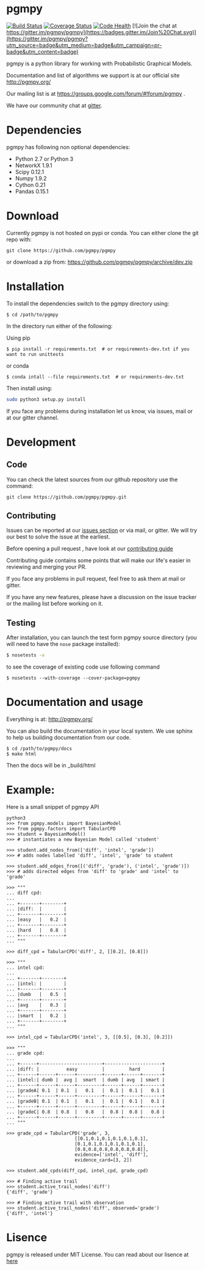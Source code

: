 pgmpy
=====
[![Build Status](https://travis-ci.org/pgmpy/pgmpy.svg?style=flat)](https://travis-ci.org/pgmpy/pgmpy)
[![Coverage Status](https://coveralls.io/repos/pgmpy/pgmpy/badge.svg?branch=dev)](https://coveralls.io/r/pgmpy/pgmpy?branch=dev)
[![Code Health](https://landscape.io/github/pgmpy/pgmpy/dev/landscape.svg?style=flat)](https://landscape.io/github/pgmpy/pgmpy/dev)
[![Join the chat at https://gitter.im/pgmpy/pgmpy](https://badges.gitter.im/Join%20Chat.svg)](https://gitter.im/pgmpy/pgmpy?utm_source=badge&utm_medium=badge&utm_campaign=pr-badge&utm_content=badge)

pgmpy is a python library for working with Probabilistic Graphical Models.

Documentation  and list of algorithms we support is at our official site http://pgmpy.org/

Our mailing list is at https://groups.google.com/forum/#!forum/pgmpy .

We have our community chat at [gitter](https://gitter.im/pgmpy/pgmpy).

Dependencies
=============
pgmpy has following non optional dependencies:
- Python 2.7 or Python 3
- NetworkX 1.9.1 
- Scipy 0.12.1 
- Numpy 1.9.2 
- Cython 0.21 
- Pandas 0.15.1 

Download
=========
Currently pgmpy is not hosted on pypi or conda.
You can either clone the git repo with:
```
git clone https://github.com/pgmpy/pgmpy
```
or download a zip from: https://github.com/pgmpy/pgmpy/archive/dev.zip

Installation
=============
To install the dependencies switch to the pgmpy directory using:
```
$ cd /path/to/pgmpy
```
In the directory run either of the following:

Using pip
```
$ pip install -r requirements.txt  # or requirements-dev.txt if you want to run unittests
```
or conda
```
$ conda intall --file requirements.txt  # or requirements-dev.txt
```

Then install using:

```bash
sudo python3 setup.py install
```

If you face any problems during installation let us know, via issues, mail or at our gitter channel.

Development
============

Code
----

You can check the latest sources from our github repository 
use the command:

    git clone https://github.com/pgmpy/pgmpy.git

Contributing
------------
Issues can be reported at our [issues section](https://github.com/pgmpy/pgmpy/issues) or via mail, or gitter.
We will try our best to solve the issue at the earliest.

Before opening a pull request , have look at our [contributing guide](
https://github.com/pgmpy/pgmpy/blob/dev/Contributing.md)

Contributing guide contains some points that will make our life's easier in reviewing and merging your PR.

If you face any problems in pull request, feel free to ask them at mail or gitter.

If you have any new features, please have a discussion on the issue tracker or the mailing
list before working on it.

Testing
-------

After installation, you can launch the test form pgmpy
source directory (you will need to have the ``nose`` package installed):
```bash
$ nosetests -v
```
to see the coverage of existing code use following command
```
$ nosetests --with-coverage --cover-package=pgmpy
```

Documentation and usage
=======================

Everything is at:
http://pgmpy.org/

You can also build the documentation in your local system. We use sphinx to help us building documentation from our code.
```
$ cd /path/to/pgmpy/docs
$ make html
```
Then the docs will be in _build/html

Example:
========
Here is a small snippet of pgmpy API
```
python3
>>> from pgmpy.models import BayesianModel
>>> from pgmpy.factors import TabularCPD
>>> student = BayesianModel()
>>> # instantiates a new Bayesian Model called 'student'

>>> student.add_nodes_from(['diff', 'intel', 'grade'])
>>> # adds nodes labelled 'diff', 'intel', 'grade' to student

>>> student.add_edges_from([('diff', 'grade'), ('intel', 'grade')])
>>> # adds directed edges from 'diff' to 'grade' and 'intel' to 'grade'

>>> """
... diff cpd:
...
... +-------+--------+
... |diff:  |        |
... +-------+--------+
... |easy	|	0.2	 |
... +-------+--------+
... |hard	|	0.8	 |
... +-------+--------+
... """

>>> diff_cpd = TabularCPD('diff', 2, [[0.2], [0.8]])

>>> """
... intel cpd:
...
... +-------+--------+
... |intel: |        |
... +-------+--------+
... |dumb	|	0.5	 |
... +-------+--------+
... |avg	|	0.3	 |
... +-------+--------+
... |smart	|	0.2	 |
... +-------+--------+
... """

>>> intel_cpd = TabularCPD('intel', 3, [[0.5], [0.3], [0.2]])

>>> """
... grade cpd:
...
... +------+-----------------------+---------------------+
... |diff: |          easy         |         hard        |
... +------+------+------+---------+------+------+-------+
... |intel:| dumb |  avg |  smart  | dumb | avg  | smart |
... +------+------+------+---------+------+------+-------+
... |gradeA| 0.1  | 0.1  |   0.1   |  0.1 |  0.1 |   0.1 |
... +------+------+------+---------+------+------+-------+
... |gradeB| 0.1  | 0.1  |   0.1   |  0.1 |  0.1 |   0.1 |
... +------+------+------+---------+------+------+-------+
... |gradeC| 0.8  | 0.8  |   0.8   |  0.8 |  0.8 |   0.8 |
... +------+------+------+---------+------+------+-------+
... """

>>> grade_cpd = TabularCPD('grade', 3,
					     [[0.1,0.1,0.1,0.1,0.1,0.1],
                         [0.1,0.1,0.1,0.1,0.1,0.1], 
                         [0.8,0.8,0.8,0.8,0.8,0.8]],
					     evidence=['intel', 'diff'],
					     evidence_card=[3, 2])

>>> student.add_cpds(diff_cpd, intel_cpd, grade_cpd)

>>> # Finding active trail
>>> student.active_trail_nodes('diff')
{'diff', 'grade'}

>>> # Finding active trail with observation
>>> student.active_trail_nodes('diff', observed='grade')
{'diff', 'intel'}

```
Lisence
=======
pgmpy is released under MIT License. You can read about our lisence at [here](https://github.com/pgmpy/pgmpy/blob/dev/LICENSE)


